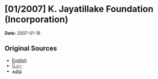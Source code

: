 # [01/2007] K. Jayatillake Foundation (Incorporation)

**Date:** 2007-01-16

## Original Sources

- [English](https://documents.gov.lk/view/acts/2007/1/01-2007_E.pdf)
- [සිංහල](https://documents.gov.lk/view/acts/2007/1/01-2007_S.pdf)
- [தமிழ்](https://documents.gov.lk/view/acts/2007/1/01-2007_T.pdf)
